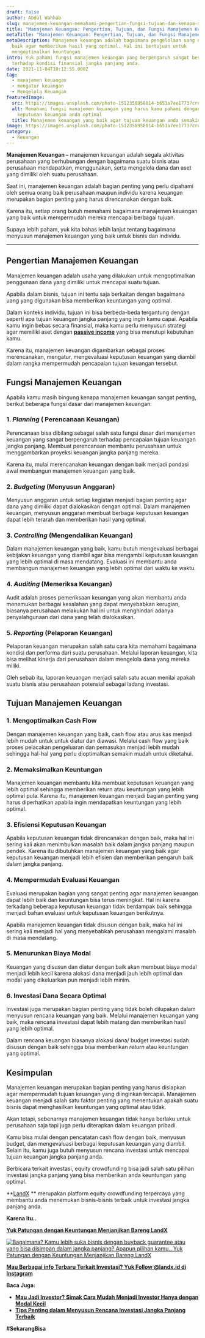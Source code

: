 ```yaml
---
draft: false
author: Abdul Wahhab
slug: manajemen-keuangan-memahami-pengertian-fungsi-tujuan-dan-kenapa-manajemen-keuangan-sangat-penting-bagi-milenial
title: "Manajemen Keuangan: Pengertian, Tujuan, dan Fungsi Manajemen Keuangan"
metaTitle: "Manajemen Keuangan: Pengertian, Tujuan, dan Fungsi Manajemen Keuangan"
metaDescription: Manajemen keuangan adalah bagaimana pengelolaan uang dengan
  baik agar memberikan hasil yang optimal. Hal ini bertujuan untuk
  mengoptimalkan keuntungan
intro: Yuk pahami fungsi manajemen keuangan yang berpengaruh sangat besar
  terhadap kondisi finansial jangka panjang anda.
date: 2021-11-04T10:12:55.000Z
tag:
  - manajemen keuangan
  - mengatur keuangan
  - Mengelola Keuangan
featuredImage:
  src: https://images.unsplash.com/photo-1512358958014-b651a7ee1773?crop=entropy&cs=tinysrgb&fit=max&fm=jpg&ixid=MnwxMTc3M3wwfDF8c2VhcmNofDI4fHxtb25leSUyMG1hbmFnZW1lbnR8ZW58MHx8fHwxNjQwMTQxODEy&ixlib=rb-1.2.1&q=80&w=1080
  alt: Memahami fungsi manajemen keuangan yang harus kamu pahami dengan baik agar
    keputusan keuangan anda optimal
  title: Manajemen keuangan yang baik agar tujuan keuangan anda semakin mudah dicapai
image: https://images.unsplash.com/photo-1512358958014-b651a7ee1773?crop=entropy&cs=tinysrgb&fit=max&fm=jpg&ixid=MnwxMTc3M3wwfDF8c2VhcmNofDI4fHxtb25leSUyMG1hbmFnZW1lbnR8ZW58MHx8fHwxNjQwMTQxODEy&ixlib=rb-1.2.1&q=80&w=1080
category:
  - Keuangan
---
```



**Manajemen Keuangan –** manajemen keuangan adalah segala aktivitas perusahaan yang berhubungan dengan bagaimana suatu bisnis atau perusahaan mendapatkan, menggunakan, serta mengelola dana dan aset yang dimiliki oleh suatu perusahaan.

Saat ini, manajemen keuangan adalah bagian penting yang perlu dipahami oleh semua orang baik perusahaan maupun individu karena keuangan merupakan bagian penting yang harus direncanakan dengan baik.

Karena itu, setiap orang butuh memahami bagaimana manajemen keuangan yang baik untuk mempermudah mereka mencapai berbagai tujuan.

Supaya lebih paham, yuk kita bahas lebih lanjut tentang bagaimana menyusun manajemen keuangan yang baik untuk bisnis dan individu.

---

## Pengertian Manajemen Keuangan

Manajemen keuangan adalah usaha yang dilakukan untuk mengoptimalkan penggunaan dana yang dimiliki untuk mencapai suatu tujuan.

Apabila dalam bisnis, tujuan ini tentu saja berkaitan dengan bagaimana uang yang digunakan bisa memberikan keuntungan yang optimal.

Dalam konteks individu, tujuan ini bisa berbeda-beda tergantung dengan seperti apa tujuan keuangan jangka panjang yang ingin kamu capai. Apabila kamu ingin bebas secara finansial, maka kamu perlu menyusun strategi agar memiliki aset dengan [**passive income**](https://landx.id/project/) yang bisa menutupi kebutuhan kamu.

Karena itu, manajemen keuangan digambarkan sebagai proses merencanakan, mengatur, mengevaluasi keputusan keuangan yang diambil dalam rangka mempermudah pencapaian tujuan keuangan tersebut.

## Fungsi Manajemen Keuangan

Apabila kamu masih bingung kenapa manajemen keuangan sangat penting, berikut beberapa fungsi dasar dari manajemen keuangan:

### 1. _Planning_ ( Perencanaan Keuangan)

Perencanaan bisa dibilang sebagai salah satu fungsi dasar dari manajemen keuangan yang sangat berpengaruh terhadap pencapaian tujuan keuangan jangka panjang. Membuat perencanaan membantu perusahaan untuk menggambarkan proyeksi keuangan jangka panjang mereka.

Karena itu, mulai merencanakan keuangan dengan baik menjadi pondasi awal membangun manajemen keuangan yang baik.

### 2. _Budgeting_ (Menyusun Anggaran)

Menyusun anggaran untuk setiap kegiatan menjadi bagian penting agar dana yang dimiliki dapat dialokasikan dengan optimal. Dalam manajemen keuangan, menyusun anggaran membuat berbagai keputusan keuangan dapat lebih terarah dan memberikan hasil yang optimal.

### 3. _Controlling_ (Mengendalikan Keuangan)

Dalam manajemen keuangan yang baik, kamu butuh mengevaluasi berbagai kebijakan keuangan yang diambil agar bisa mengambil keputusan keuangan yang lebih optimal di masa mendatang. Evaluasi ini membantu anda membangun manajemen keuangan yang lebih optimal dari waktu ke waktu.

### 4. _Auditing_ (Memeriksa Keuangan)

Audit adalah proses pemeriksaan keuangan yang akan membantu anda menemukan berbagai kesalahan yang dapat menyebabkan kerugian, biasanya perusahaan melakukan hal ini untuk menghindari adanya penyalahgunaan dari dana yang telah dialokasikan.

### 5. _Reporting_ (Pelaporan Keuangan)

Pelaporan keuangan merupakan salah satu cara kita memahami bagaimana kondisi dan performa dari suatu perusahaan. Melalui laporan keuangan, kita bisa melihat kinerja dari perusahaan dalam mengelola dana yang mereka miliki.

Oleh sebab itu, laporan keuangan menjadi salah satu acuan menilai apakah suatu bisnis atau perusahaan potensial sebagai ladang investasi.

## Tujuan Manajemen Keuangan

### 1. Mengoptimalkan Cash Flow

Dengan manajemen keuangan yang baik, cash flow atau arus kas menjadi lebih mudah untuk untuk diatur dan diawasi. Melalui cash flow yang baik proses pelacakan pengeluaran dan pemasukan menjadi lebih mudah sehingga hal-hal yang perlu dioptimalkan semakin mudah untuk diketahui.

### 2. Memaksimalkan Keuntungan

Manajemen keuangan membantu kita membuat keputusan keuangan yang lebih optimal sehingga memberikan return atau keuntungan yang lebih optimal pula. Karena itu, manajemen keuangan menjadi bagian penting yang harus diperhatikan apabila ingin mendapatkan keuntungan yang lebih optimal.

### 3. Efisiensi Keputusan Keuangan

Apabila keputusan keuangan tidak direncanakan dengan baik, maka hal ini sering kali akan menimbulkan masalah baik dalam jangka panjang maupun pendek. Karena itu dibutuhkan manajemen keuangan yang baik agar keputusan keuangan menjadi lebih efisien dan memberikan pengaruh baik dalam jangka panjang.

### 4. Mempermudah Evaluasi Keuangan

Evaluasi merupakan bagian yang sangat penting agar manajemen keuangan dapat lebih baik dan keuntungan bisa terus meningkat. Hal ini karena terkadang beberapa keputusan keuangan tidak berdampak baik sehingga menjadi bahan evaluasi untuk keputusan keuangan berikutnya.

Apabila manajemen keuangan tidak disusun dengan baik, maka hal ini sering kali menjadi hal yang menyebabkah perusahaan mengalami masalah di masa mendatang.

### 5. Menurunkan Biaya Modal

Keuangan yang disusun dan diatur dengan baik akan membuat biaya modal menjadi lebih kecil karena alokasi dana menjadi jauh lebih optimal dan modal yang dikeluarkan pun menjadi lebih minim.

### 6. Investasi Dana Secara Optimal

Investasi juga merupakan bagian penting yang tidak boleh dilupakan dalam menyusun rencana keuangan yang baik. Melalui manajemen keuangan yang baik, maka rencana investasi dapat lebih matang dan memberikan hasil yang lebih optimal.

Dalam rencana keuangan biasanya alokasi dana/ budget investasi sudah disusun dengan baik sehingga bisa memberikan _return_ atau keuntungan yang optimal.

## Kesimpulan

Manajemen keuangan merupakan bagian penting yang harus disiapkan agar mempermudah tujuan keuangan yang diinginkan tercapai. Manajemen keuangan menjadi salah satu faktor penting yang menentukan apakah suatu bisnis dapat menghasilkan keuntungan yang optimal atau tidak.

Akan tetapi, sebenarnya manajemen keuangan tidak hanya berlaku untuk perusahaan saja tapi juga perlu diterapkan dalam keuangan pribadi.

Kamu bisa mulai dengan pencatatan cash flow dengan baik, menyusun budget, dan mengevaluasi berbagai keputusan keuangan yang diambil. Selain itu, kamu juga butuh menyusun rencana investasi untuk mencapai tujuan keuangan jangka panjang anda.

Berbicara terkait investasi, equity crowdfunding bisa jadi salah satu pilihan investasi jangka panjang yang bisa memberikan anda keuntungan yang optimal.

**[LandX](https://landx.id/) ** merupakan platform equity crowdfunding terpercaya yang membantu anda menemukan  bisnis-bisnis terbaik untuk investasi jangka panjang anda.

**Karena itu..**

[**Yuk Patungan  dengan Keuntungan Menjanjikan Bareng LandX**](https://landx.id/project/?utm_source=Blog&utm_medium=organic+keyword&utm_campaign=blog&utm_id=Blog)

[![Bagaimana? Kamu lebih suka bisnis dengan buyback guarantee atau yang bisa disimpan dalam jangka panjang? Apapun pilihan kamu.. Yuk Patungan  dengan Keuntungan Menjanjikan Bareng LandX](https://accountgram-production.sfo2.cdn.digitaloceanspaces.com/landx_ghost/2021/10/Equity-Crowdfunding-di-Indonesia-1--3.png)](https://landx.id/project/?utm_source=Blog&utm_medium=organic+keyword&utm_campaign=blog&utm_id=Blog)

[**Mau Berbagai info Terbaru Terkait Investasi? Yuk Follow @landx.id di Instagram**](https://www.instagram.com/landx.id/?utm_medium=copy_link)

**Baca Juga:**

* ****[**Mau Jadi Investor? Simak Cara Mudah Menjadi Investor Hanya dengan Modal Kecil**](https://landx.id/blog/cara-menjadi-investor/)****
* ****[**Tips Penting dalam Menyusun Rencana Investasi Jangka Panjang Terbaik**](https://landx.id/blog/investasi-jangka-panjang-adalah/)****

**#SekarangBisa**

